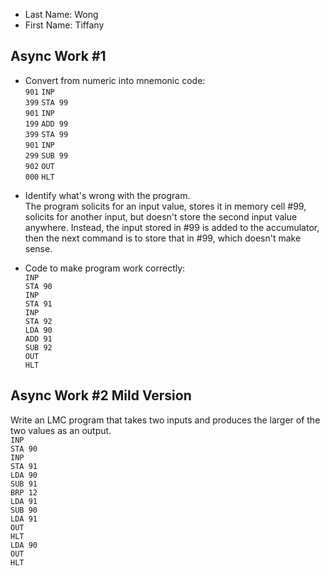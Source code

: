 * Last Name: Wong
* First Name: Tiffany

## Async Work #1
- Convert from numeric into mnemonic code: <br>
`901` `INP` <br>
`399` `STA 99` <br>
`901` `INP` <br>
`199` `ADD 99` <br>
`399` `STA 99` <br>
`901` `INP` <br>
`299` `SUB 99` <br>
`902` `OUT` <br>
`000` `HLT` <br>

- Identify what's wrong with the program. <br>
The program solicits for an input value, stores it in memory cell #99, solicits for another input, but doesn't store the second input value anywhere. Instead, the input stored in #99 is added to the accumulator, then the next command is to store that in #99, which doesn't make sense.

- Code to make program work correctly: <br>
`INP` <br>
`STA 90` <br>
`INP` <br>
`STA 91` <br>
`INP` <br>
`STA 92` <br>
`LDA 90` <br>
`ADD 91` <br>
`SUB 92` <br>
`OUT` <br>
`HLT` <br>

## Async Work #2 Mild Version
Write an LMC program that takes two inputs and produces the larger of the two values as an output. <br>
`INP` <br>
`STA 90` <br>
`INP` <br>
`STA 91` <br>
`LDA 90` <br>
`SUB 91` <br>
`BRP 12` <br>
`LDA 91` <br>
`SUB 90` <br>
`LDA 91` <br>
`OUT` <br>
`HLT` <br>
`LDA 90` <br>
`OUT` <br>
`HLT` <br>